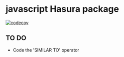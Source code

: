 # javascript Hasura package

[![codecov](https://codecov.io/gh/platyplus/hasura-js/branch/master/graph/badge.svg)](https://codecov.io/gh/platyplus/hasura-js)

## TO DO

- Code the 'SIMILAR TO' operator
